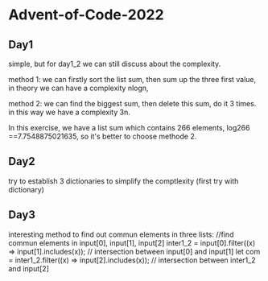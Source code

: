 # Advent-of-Code-2022
## Day1

simple, but for day1_2 we can still discuss about the complexity.

method 1: we can firstly sort the list sum, then sum up the three first value, in theory we can have a complexity nlogn,

method 2: we can find the biggest sum, then delete this sum, do it 3 times. in this way we have a complexity 3n.

In this exercise, we have a list sum which contains 266 elements, log266 ==7.7548875021635, so it's better to choose methode 2.

## Day2

try to establish 3 dictionaries to simplify the comptlexity (first try with dictionary)

## Day3

interesting method to find out commun elements in three lists:
//find commun elements in input[0], input[1], input[2] 
 inter1_2 = input[0].filter((x) => input[1].includes(x)); // intersection between input[0] and input[1]
 let com = inter1_2.filter((x) => input[2].includes(x)); // intersection between inter1_2 and input[2]

